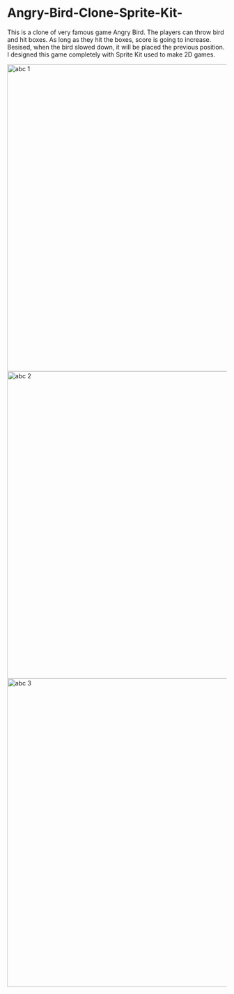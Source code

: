 # Angry-Bird-Clone-Sprite-Kit-
This is a clone of very famous game Angry Bird. The players can throw bird and hit boxes. As long as they hit the boxes, score is going to increase. Besised, when the bird slowed down, it will be placed the previous position. I designed this game completely with Sprite Kit used to make 2D games.

<img width="704" alt="abc 1" src="https://user-images.githubusercontent.com/92036779/189550234-7db6ac47-ce89-4a9a-9732-01cfb11f16a8.png">
<img width="704" alt="abc 2" src="https://user-images.githubusercontent.com/92036779/189550241-ec525647-a5ff-4920-93e0-e34823ff737d.png">
<img width="707" alt="abc 3" src="https://user-images.githubusercontent.com/92036779/189550244-cf1c062a-77d4-47b0-ab69-a94d28b2af19.png">
